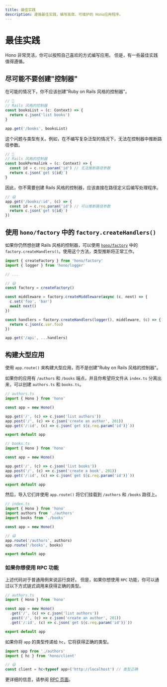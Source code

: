 ```yaml
---
title: 最佳实践
description: 遵循最佳实践，编写高效、可维护的 Hono应用程序。
---
```

# 最佳实践

Hono 非常灵活，你可以按照自己喜欢的方式编写应用。
但是，有一些最佳实践值得遵循。

## 尽可能不要创建"控制器"

在可能的情况下，你不应该创建"Ruby on Rails 风格的控制器"。

```ts
// 🙁
// Rails 风格的控制器
const booksList = (c: Context) => {
  return c.json('list books')
}

app.get('/books', booksList)
```

这个问题与类型有关。例如，在不编写复杂泛型的情况下，无法在控制器中推断路径参数。

```ts
// 🙁
// Rails 风格的控制器
const bookPermalink = (c: Context) => {
  const id = c.req.param('id') // 无法推断路径参数
  return c.json(`get ${id}`)
}
```

因此，你不需要创建 Rails 风格的控制器，应该直接在路径定义后编写处理程序。

```ts
// 😃
app.get('/books/:id', (c) => {
  const id = c.req.param('id') // 可以推断路径参数
  return c.json(`get ${id}`)
})
```

## 使用 `hono/factory` 中的 `factory.createHandlers()`

如果你仍然想创建 Rails 风格的控制器，可以使用 [`hono/factory`](/docs/helpers/factory) 中的 `factory.createHandlers()`。使用这个方法，类型推断将正常工作。

```ts
import { createFactory } from 'hono/factory'
import { logger } from 'hono/logger'

// ...

// 😃
const factory = createFactory()

const middleware = factory.createMiddleware(async (c, next) => {
  c.set('foo', 'bar')
  await next()
})

const handlers = factory.createHandlers(logger(), middleware, (c) => {
  return c.json(c.var.foo)
})

app.get('/api', ...handlers)
```

## 构建大型应用

使用 `app.route()` 来构建大型应用，而不是创建"Ruby on Rails 风格的控制器"。

如果你的应用有 `/authors` 和 `/books` 端点，并且你希望将文件从 `index.ts` 分离出来，可以创建 `authors.ts` 和 `books.ts`。

```ts
// authors.ts
import { Hono } from 'hono'

const app = new Hono()

app.get('/', (c) => c.json('list authors'))
app.post('/', (c) => c.json('create an author', 201))
app.get('/:id', (c) => c.json(`get ${c.req.param('id')}`))

export default app
```

```ts
// books.ts
import { Hono } from 'hono'

const app = new Hono()

app.get('/', (c) => c.json('list books'))
app.post('/', (c) => c.json('create a book', 201))
app.get('/:id', (c) => c.json(`get ${c.req.param('id')}`))

export default app
```

然后，导入它们并使用 `app.route()` 将它们挂载到 `/authors` 和 `/books` 路径上。

```ts
// index.ts
import { Hono } from 'hono'
import authors from './authors'
import books from './books'

const app = new Hono()

// 😃
app.route('/authors', authors)
app.route('/books', books)

export default app
```

### 如果你想使用 RPC 功能

上述代码对于普通用例来说运行良好。
但是，如果你想使用 `RPC` 功能，你可以通过以下方式链式调用来获得正确的类型。

```ts
// authors.ts
import { Hono } from 'hono'

const app = new Hono()
  .get('/', (c) => c.json('list authors'))
  .post('/', (c) => c.json('create an author', 201))
  .get('/:id', (c) => c.json(`get ${c.req.param('id')}`))

export default app
```

如果你将 `app` 的类型传递给 `hc`，它将获得正确的类型。

```ts
import app from './authors'
import { hc } from 'hono/client'

// 😃
const client = hc<typeof app>('http://localhost') // 类型正确
```

更详细的信息，请参阅 [RPC 页面](/docs/guides/rpc#using-rpc-with-larger-applications)。
